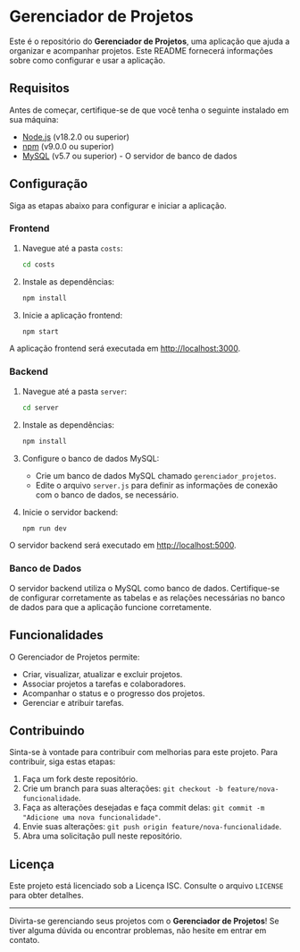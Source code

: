 # Gerenciador de Projetos

Este é o repositório do **Gerenciador de Projetos**, uma aplicação que ajuda a organizar e acompanhar projetos. Este README fornecerá informações sobre como configurar e usar a aplicação.

## Requisitos

Antes de começar, certifique-se de que você tenha o seguinte instalado em sua máquina:

- [Node.js](https://nodejs.org/) (v18.2.0 ou superior)
- [npm](https://www.npmjs.com/) (v9.0.0 ou superior)
- [MySQL](https://www.mysql.com/) (v5.7 ou superior) - O servidor de banco de dados

## Configuração

Siga as etapas abaixo para configurar e iniciar a aplicação.

### Frontend

1. Navegue até a pasta `costs`:

   ```bash
   cd costs
   ```

2. Instale as dependências:

   ```bash
   npm install
   ```

3. Inicie a aplicação frontend:

   ```bash
   npm start
   ```

A aplicação frontend será executada em [http://localhost:3000](http://localhost:3000).

### Backend

1. Navegue até a pasta `server`:

   ```bash
   cd server
   ```

2. Instale as dependências:

   ```bash
   npm install
   ```

3. Configure o banco de dados MySQL:

   - Crie um banco de dados MySQL chamado `gerenciador_projetos`.
   - Edite o arquivo `server.js` para definir as informações de conexão com o banco de dados, se necessário.

4. Inicie o servidor backend:

   ```bash
   npm run dev
   ```

O servidor backend será executado em [http://localhost:5000](http://localhost:5000).

### Banco de Dados

O servidor backend utiliza o MySQL como banco de dados. Certifique-se de configurar corretamente as tabelas e as relações necessárias no banco de dados para que a aplicação funcione corretamente.

## Funcionalidades

O Gerenciador de Projetos permite:

- Criar, visualizar, atualizar e excluir projetos.
- Associar projetos a tarefas e colaboradores.
- Acompanhar o status e o progresso dos projetos.
- Gerenciar e atribuir tarefas.

## Contribuindo

Sinta-se à vontade para contribuir com melhorias para este projeto. Para contribuir, siga estas etapas:

1. Faça um fork deste repositório.
2. Crie um branch para suas alterações: `git checkout -b feature/nova-funcionalidade`.
3. Faça as alterações desejadas e faça commit delas: `git commit -m "Adicione uma nova funcionalidade"`.
4. Envie suas alterações: `git push origin feature/nova-funcionalidade`.
5. Abra uma solicitação pull neste repositório.

## Licença

Este projeto está licenciado sob a Licença ISC. Consulte o arquivo `LICENSE` para obter detalhes.

---

Divirta-se gerenciando seus projetos com o **Gerenciador de Projetos**! Se tiver alguma dúvida ou encontrar problemas, não hesite em entrar em contato.
